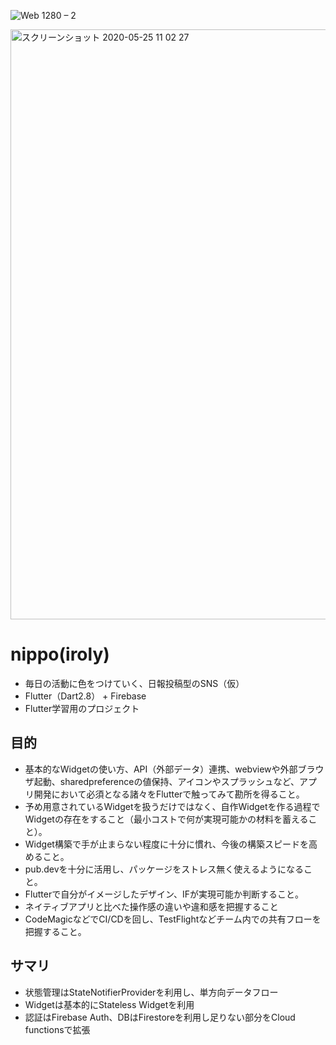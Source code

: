 ![Web 1280 – 2](https://user-images.githubusercontent.com/12729025/81501633-69178700-9314-11ea-99db-a808c5ffa41b.png)

<img width="944" alt="スクリーンショット 2020-05-25 11 02 27" src="https://user-images.githubusercontent.com/12729025/82771494-3e324480-9e77-11ea-899d-4d2bb3b41cd9.png">

# nippo(iroly)
* 毎日の活動に色をつけていく、日報投稿型のSNS（仮）
* Flutter（Dart2.8） + Firebase
* Flutter学習用のプロジェクト

## 目的
* 基本的なWidgetの使い方、API（外部データ）連携、webviewや外部ブラウザ起動、sharedpreferenceの値保持、アイコンやスプラッシュなど、アプリ開発において必須となる諸々をFlutterで触ってみて勘所を得ること。
* 予め用意されているWidgetを扱うだけではなく、自作Widgetを作る過程でWidgetの存在をすること（最小コストで何が実現可能かの材料を蓄えること）。
* Widget構築で手が止まらない程度に十分に慣れ、今後の構築スピードを高めること。
* pub.devを十分に活用し、パッケージをストレス無く使えるようになること。
* Flutterで自分がイメージしたデザイン、IFが実現可能か判断すること。
* ネイティブアプリと比べた操作感の違いや違和感を把握すること
* CodeMagicなどでCI/CDを回し、TestFlightなどチーム内での共有フローを把握すること。

## サマリ
* 状態管理はStateNotifierProviderを利用し、単方向データフロー
* Widgetは基本的にStateless Widgetを利用
* 認証はFirebase Auth、DBはFirestoreを利用し足りない部分をCloud functionsで拡張

